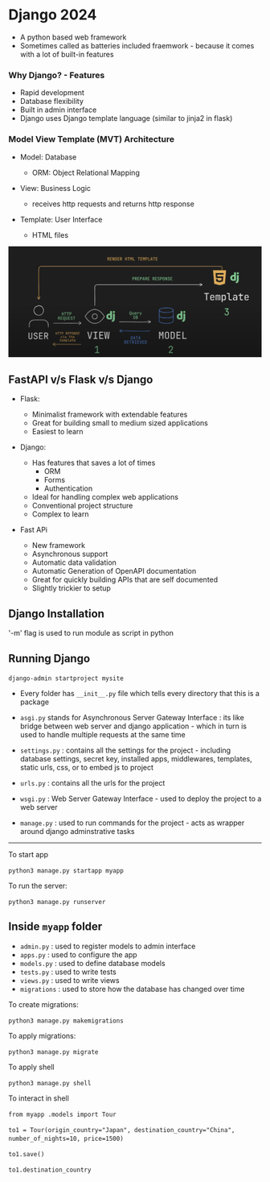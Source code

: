 # Django 2024

- A python based web framework
- Sometimes called as batteries included fraemwork - because it comes with a lot of built-in features

### Why Django? - Features

- Rapid development
- Database flexibility
- Built in admin interface
- Django uses Django template language (similar to jinja2 in flask)

### Model View Template (MVT) Architecture

- Model: Database

    - ORM: Object Relational Mapping

- View: Business Logic

    - receives http requests and returns http response

- Template: User Interface

    - HTML files

![alt text](image-1.png)


## FastAPI v/s Flask v/s Django

- Flask:
    - Minimalist framework with extendable features
    - Great for building small to medium sized applications
    - Easiest to learn

- Django:
    - Has features that saves a lot of times
        - ORM
        - Forms
        - Authentication
    - Ideal for handling complex web applications
    - Conventional project structure
    - Complex to learn

- Fast APi
    - New framework
    - Asynchronous support
    - Automatic data validation
    - Automatic Generation of OpenAPI documentation
    - Great for quickly building APIs that are self documented
    - Slightly trickier to setup

## Django Installation

'-m' flag is used to run module as script in python

## Running Django

```django-admin startproject mysite```

- Every folder has ```__init__.py``` file which tells every directory that this is a package
- ```asgi.py``` stands for Asynchronous Server Gateway Interface : its like bridge between web server and django application - which in turn is used to handle multiple requests at the same time
- ```settings.py``` : contains all the settings for the project - including database settings, secret key, installed apps, middlewares, templates, static urls, css, or to embed js to project

- ```urls.py``` : contains all the urls for the project

- ```wsgi.py``` : Web Server Gateway Interface - used to deploy the project to a web server

- ```manage.py``` : used to run commands for the project - acts as wrapper around django adminstrative tasks

---

To start app

```python3 manage.py startapp myapp```

To run the server:

```python3 manage.py runserver```


## Inside ```myapp``` folder

- ```admin.py``` : used to register models to admin interface
- ```apps.py``` : used to configure the app
- ```models.py``` : used to define database models
- ```tests.py``` : used to write tests
- ```views.py``` : used to write views
- ```migrations``` : used to store how the database has changed over time


To create migrations:

```python3 manage.py makemigrations```

To apply migrations:

```python3 manage.py migrate```

To apply shell

```python3 manage.py shell```

To interact in shell

```from myapp .models import Tour```

```to1 = Tour(origin_country="Japan", destination_country="China", number_of_nights=10, price=1500)```

```to1.save()```

```to1.destination_country```

